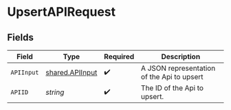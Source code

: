 # UpsertAPIRequest


## Fields

| Field                                              | Type                                               | Required                                           | Description                                        |
| -------------------------------------------------- | -------------------------------------------------- | -------------------------------------------------- | -------------------------------------------------- |
| `APIInput`                                         | [shared.APIInput](../../models/shared/apiinput.md) | :heavy_check_mark:                                 | A JSON representation of the Api to upsert         |
| `APIID`                                            | *string*                                           | :heavy_check_mark:                                 | The ID of the Api to upsert.                       |